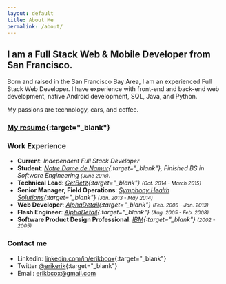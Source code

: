 ```yaml
---
layout: default
title: About Me
permalink: /about/
---
```


## I am a Full Stack Web & Mobile Developer from San Francisco.

Born and raised in the San Francisco Bay Area, I am an experienced Full Stack Web Developer. I have experience with front-end and back-end web development, native Android development, SQL, Java, and Python.

My passions are technology, cars, and coffee.

### [My resume]({{site.baseurl}}/Erik_Cox_Resume.pdf){:target="_blank"}

### Work Experience
* **Current**: *Independent Full Stack Developer*
* **Student**: *[Notre Dame de Namur](http://www.ndnu.edu){:target="_blank"}, Finished BS in Software Engineering <small>(June 2016)</small>*.
* **Technical Lead**: *[GetBetz](https://www.f6s.com/getbetz){:target="_blank"} <small>(Oct. 2014 - March 2015)</small>*
* **Senior Manager, Field Operations**: *[Symphony Health Solutions](http://www.symphonyhealth.com/){:target="_blank"} <small>(Jan. 2013 - May 2014)</small>*
* **Web Developer**: *[AlphaDetail](http://www.alphadetail.com/){:target="_blank"} <small>(Feb. 2008 - Jan. 2013)</small>*
* **Flash Engineer**: *[AlphaDetail](http://alphadetail.com/){:target="_blank"} <small>(Aug. 2005 - Feb. 2008)</small>*
* **Software Product Design Professional**: *[IBM](http://www.ibm.com){:target="_blank"} <small>(2002 - 2005)</small>*

### Contact me

* Linkedin: [linkedin.com/in/erikbcox](https://www.linkedin.com/in/erikbcox){:target="_blank"}
* Twitter [@erikerik](https://twitter.com/erikerik){:target="_blank"}
* Email: [erikbcox@gmail.com](mailto:erikbcox@gmail.com)
